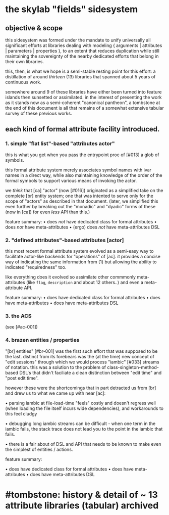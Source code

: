 # the skylab "fields" sidesystem

## objective & scope

this sidesystem was formed under the mandate to unify universally all
significant efforts at libraries dealing with modeling
{ arguments | attributes | parameters | properties }, to an extent that
reduces duplication while still maintaining the sovereignty of
the nearby dedicated efforts that belong in their own libraries.

this, then, is what we hope is a semi-stable resting point for this
effort: a distillation of around *thirteen* (13) libraries that
spanned about 5 years of continuous work.

somewhere around 9 of these libraries have either been turned into feature
islands then sunsetted or assimilated. in the interest of presenting the
work as it stands now as a semi-coherent "canonical pantheon", a
tombstone at the end of this document is all that remains of a somewhat
extensive tabular survey of these previous works.



## each kind of formal attribute facility introduced.

### 1. simple "flat list"-based "attributes actor"

this is what you get when you pass the entrypoint proc of [#013] a glob
of symbols.

this formal attribute system merely associates symbol names with ivar
names in a direct way, while also maintaining knowledge of the order of
the formal symbols to support various means of invoking the actor.

we *think* that [ca] "actor" (now [#016]) originated as a simplified take
on the complete [br] entity system; one that was intented to serve only
for the scope of "actors" as described in that document. (later, we
simplified this even further by breaking out the  "monadic" and "dyadic"
forms of these (now in [ca]) for even *less* API than this.)

feature summary:
  • does *not* have dedicated class for formal attributes
  • does *not* have meta-attributes
  • (ergo) does *not* have meta-attributes DSL



### 2. "defined attributes"-based attributes [actor]

this most recent formal attribute system evolved as a semi-easy way to
facilitate actor-like backends for "operations" of [ac]. it provides a
concise way of indicating the same information from (1) but allowing the
ability to indicated "requiredness" too.

like everything does it evolved so assimilate other commmonly meta-
attributes (like `flag`, `description` and about 12 others..) and even a
meta-attribute API.

feature summary:
  • does have dedicated class for formal attributes
  • does have meta-attributes
  • does have meta-attributes DSL



### 3. the ACS

(see [#ac-001])




### 4. brazen entities / properties

"[br] entities" [#br-001] was the first such effort that was supposed to
be the last. distinct from its forebears was the (at the time) new
concept of "edit sessions" through which we would process "iambic" [#033]
streams of notation. this was a solution to the problem of
class-singleton-method-based DSL's that didn't faciliate a clean
distinction between "edit time" and "post edit time".

however these were the shortcomings that in part detracted us from [br]
and drew us to what we came up with near [ac]:

  • parsing iambic at file-load-time "feels" costly and doesn't regress
    well (when loading the file itself incurs wide dependencies), and
    workarounds to this feel cludgy

  • debugging long iambic streams can be difficult - when one term in
    the iambic fails, the stack trace does not lead you to the point in
    the iambic that fails.

  • there is a fair about of DSL and API that needs to be known to make
    even the simplest of entities / actions.

feature summary:

  • does have dedicated class for formal attributes
  • does have meta-attributes
  • does have meta-attributes DSL




# #tombstone: history & detail of ~ 13 attribute libraries (tabular) archived
